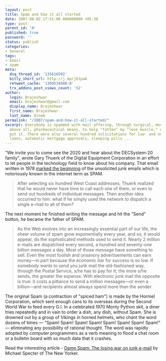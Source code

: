 ```yaml
---
layout: post
title: Spam and how it all started
date: 2007-08-02 17:51:00.000000000 +05:30
type: post
parent_id: '0'
published: true
password: ''
status: publish
categories:
- General
tags:
- Email
- spam
meta:
  dsq_thread_id: '135616592'
  bitly_short_url: http://j.mp/j61paA
  retweet_cache: '1309534980:0'
  trx_addons_post_views_count: '52'
author:
  login: Brajeshwar
  email: brajeshwar@gmail.com
  display_name: Brajeshwar
  first_name: Brajeshwar
  last_name: Oinam
permalink: "/2007/spam-and-how-it-all-started/"
excerpt: Everybody is spammed with mail offering, through surgical, mechanical, and,
  above all, pharmaceutical means, to help "fatten" my "love muscle," as one of them
  put it. There were also several hundred solicitations for low- and no-interest car
  loans, automatic mortgage approvals, sleeping pills ...
---
```

<p>"We invite you to come see the 2020 and hear about the DECSystem-20 family", wrote Gary Thuerk of the Digital Equipment Corporation in an effort to let people in the technology field to know about his company. That email written in 1978 <a href="http://www.newyorker.com/reporting/2007/08/06/070806fa_fact_specter">marked the beginning</a> of the unsolicited junk emails which is notoriously known in the internet term as SPAM.</p>
<blockquote><p>After selecting six hundred West Coast addresses, Thuerk realized that he would never have time to call each one of them, or even to send out hundreds of individual messages. Then another idea occurred to him: what if he simply used the network to dispatch a single e-mail to all of them?</p></blockquote>
<p>The next moment he finished writing the message and hit the "Send" button, he became the father of SPAM.</p>
<p><!--more--><!-- adman --></p>
<blockquote><p>As the Web evolves into an increasingly essential part of our life, the sheer volume of spam grow  exponentially every year, and so, it would appear, do the sophisticated methods used to send it. Nearly 2  million e-mails are dispatched every second, a hundred and seventy-one billion messages a day. Most of those message  have something to sell. Even the most foolish and unsavory advertisements can earn money&mdash;in part because the economic bar for success is so low. If somebody wants to send you junk mail the old-fashioned way, through the Postal Service, s/he has to pay for it; the more s/he sends, the greater the expense. With electronic junk mail the opposite is true: it costs a pittance to send a million messages&mdash;or even a billion&mdash;and recipients almost always spend more than the sender.</p></blockquote>
<p>The original Spam (a contraction of "spiced ham") is made by the Hormel Corporation, which sent enough cans to its overseas during the Second World War to feed every G.I. In a celebrated 1970 Monty Python skit, a diner tries repeatedly and in vain to order a dish, any dish, without Spam. She is drowned out by a group of Vikings in horned  helmets, who chant the word dozens of times &mdash; "Spam! Spam! Spam! Spam! Spam! Spam! Spam! Spam!" &mdash; eliminating any possibility of rational thought. The word was rapidly adopted by computer programmers as a verb meaning to flood a chat room or a bulletin board with so much data that it crashes.</p>
<p>Read the interesting article - <a href="http://www.newyorker.com/reporting/2007/08/06/070806fa_fact_specter">Damn Spam: The losing war on junk e-mail</a> by Michael Specter of The New Yorker.</p>
